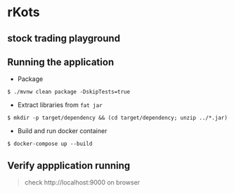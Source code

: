 # rKots
## stock trading playground

## Running the application

- Package

`$ ./mvnw clean package -DskipTests=true`

- Extract libraries from `fat jar`

`$ mkdir -p target/dependency && (cd target/dependency; unzip ../*.jar)`

- Build and run docker container

`$ docker-compose up --build`

##  Verify appplication running
> check http://localhost:9000 on browser